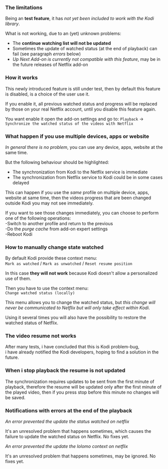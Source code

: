 ### The limitations

Being an **test feature**, it has _not yet been included to work with the Kodi library_.

What is not working, due to an (yet) unknown problems:

- The **continue watching list will not be updated**
- Sometimes the update of watched status (at the end of playback) can fail (see paragraph _errors_ below)
- _Up Next Add-on is currently not compatible with this feature_, may be in the future releases of Netflix add-on

### How it works

This newly introduced feature is still under test, then by default this feature is disabled, is a choice of the user use it.

If you enable it, all previous watched status and progress will be replaced by those on your real Netflix account, until you disable this feature again.

You want enable it open the add-on settings and go to:
`Playback` -> `Synchronize the watched status of the videos with Netflix`

### What happen if you use multiple devices, apps or website

_In general there is no problem_, you can use any device, apps, website at the same time.

But the following behaviour should be highlighted:

- The synchronization from Kodi to the Netflix service is immediate
- The synchronization from Netflix service to Kodi could be in some cases delayed

This can happen if you use the _same_ profile on multiple device, apps, website at same time, then the videos progress that are been changed outside Kodi you may not see immediately.

If you want to see those changes immediately, you can choose to perform one of the following operations:<br/>
-Switch to another profile and return to the previous<br/>
-Do the _purge cache_ from add-on expert settings<br/>
-Reboot Kodi

### How to manually change state watched

By default Kodi provide these context menu:<br/>
`Mark as watched` / `Mark as unwatched` / `Reset resume position`

In this case **they will not work** because Kodi doesn't allow a personalized use of them.

Then you have to use the context menu:<br/>
`Change watched status (locally)`

This menu allows you to change the watched status, but _this change will never be communicated to Netflix but will only take effect within Kodi_.

Using it several times you will also have the possibility to restore the watched status of Netflix.

### The video resume not works

After many tests, i have concluded that this is Kodi problem-bug,<br/>
i have already notified the Kodi developers, hoping to find a solution in the future.

### When i stop playback the resume is not updated

The synchronization requires updates to be sent from the first minute of playback, therefore the resume will be updated only after the first minute of the played video, then if you press stop before this minute no changes will be saved.

### Notifications with errors at the end of the playback

_An error prevented the update the status watched on netflix_

It's an unresolved problem that happens sometimes, which causes the failure to update the watched status on Netflix. No fixes yet.

_An error prevented the update the lolomo context on netflix_

It's an unresolved problem that happens sometimes, may be ignored. No fixes yet.
